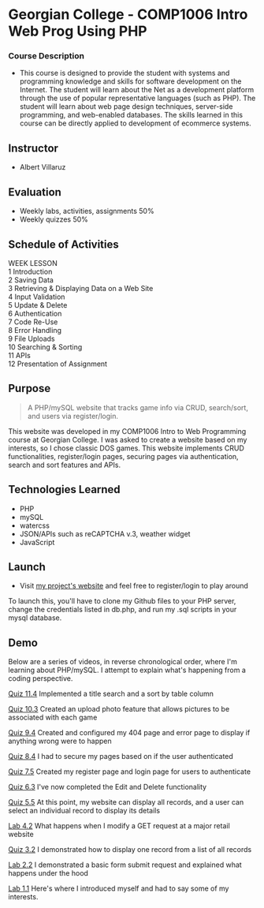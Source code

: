Georgian College - COMP1006 Intro Web Prog Using PHP
=====

### Course Description
  * This course is designed to provide the student with systems and programming knowledge and skills for software development on the Internet. The student will learn about the Net as a development platform through the use of popular representative languages (such as PHP). The student will learn about web page design techniques, server-side programming, and web-enabled databases. The skills learned in this course can be directly applied to development of ecommerce systems.

## Instructor
  * Albert Villaruz
 
## Evaluation
  * Weekly labs, activities, assignments 50%
  * Weekly quizzes 50%


## Schedule of Activities  
WEEK  LESSON  
1     Introduction  
2     Saving Data  
3     Retrieving & Displaying Data on a Web Site  
4     Input Validation  
5     Update & Delete  
6     Authentication  
7     Code Re-Use  
8     Error Handling  
9     File Uploads  
10    Searching & Sorting  
11    APIs  
12    Presentation of Assignment  

## Purpose

> A PHP/mySQL website that tracks game info via CRUD, search/sort, and users via register/login.

This website was developed in my COMP1006 Intro to Web Programming  course at Georgian College.  I was asked to create a website based on my interests, so I chose classic DOS games.  This website implements CRUD functionalities, register/login pages, securing pages via authentication, search and sort features and APIs.


## Technologies Learned
- PHP
- mySQL
- watercss
- JSON/APIs such as reCAPTCHA v.3, weather widget
- JavaScript

## Launch
- Visit [my project's website](https://lamp.computerstudi.es/~Yu200443723/comp1006/week10/trip/login.php) and feel free to register/login to play around

To launch this, you'll have to clone my Github files to your PHP server, change the credentials listed in db.php, and run my .sql scripts in your mysql database.  


## Demo

Below are a series of videos, in reverse chronological order, where I'm learning about PHP/mySQL.  I attempt to explain what's happening from a coding perspective.

[Quiz 11.4](https://www.loom.com/share/9de951cda3394e5fafbeaec9f82ee6c4)
Implemented a title search and a sort by table column

[Quiz 10.3](https://www.loom.com/share/535642f9a1304332b10b8245ef4e82ca)
Created an upload photo feature that allows pictures to be associated with each game

[Quiz 9.4](https://www.loom.com/share/67f5be16a56146f39cf15b9bae0192a0)
Created and configured my 404 page and error page to display if anything wrong were to happen

[Quiz 8.4](https://www.loom.com/share/e2932952d1cd4612b38b476e83eb5ebb)
I had to secure my pages based on if the user authenticated

[Quiz 7.5](https://www.loom.com/share/c8527f9b3ef94d60a43af867bd33d6b3)
Created my register page and login page for users to authenticate

[Quiz 6.3](https://www.loom.com/share/a9ad49f2e4fa41ff981ca2b98fcc1140)
I've now completed the Edit and Delete functionality

[Quiz 5.5](https://www.loom.com/share/ea6199a0b68146599a5eb9dad4f4ca8e)
At this point, my website can display all records, and a user can select an individual record to display its details

[Lab 4.2](https://www.loom.com/share/ed180e11471d47d59bbf6192d7e8fc5a)
What happens when I modify a GET request at a major retail website

[Quiz 3.2](https://www.loom.com/share/94cad3ca79e64a23a045a4448a7d3d8b)
I demonstrated how to display one record from a list of all records

[Lab 2.2](https://www.loom.com/share/70ce746808bf43d5a95c9a77ccbdb0ce)
I demonstrated a basic form submit request and explained what happens under the hood

[Lab 1.1](https://www.loom.com/share/131bd828703548f086b7bd6232db6bdb)
Here's where I introduced myself and had to say some of my interests.
